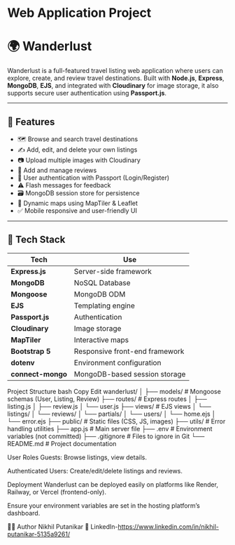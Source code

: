 ﻿# Web Application Project
# 🌍 Wanderlust

Wanderlust is a full-featured travel listing web application where users can explore, create, and review travel destinations. Built with **Node.js**, **Express**, **MongoDB**, **EJS**, and integrated with **Cloudinary** for image storage, it also supports secure user authentication using **Passport.js**.

---

## 🚀 Features

- 🗺️ Browse and search travel destinations
- ✍️ Add, edit, and delete your own listings
- 📷 Upload multiple images with Cloudinary
- 💬 Add and manage reviews
- 🔐 User authentication with Passport (Login/Register)
- ⚠️ Flash messages for feedback
- 🗃️ MongoDB session store for persistence
- 📍 Dynamic maps using MapTiler & Leaflet
- ✅ Mobile responsive and user-friendly UI

---

## 🧰 Tech Stack

| Tech           | Use                              |
|----------------|----------------------------------|
| **Express.js** | Server-side framework            |
| **MongoDB**    | NoSQL Database                   |
| **Mongoose**   | MongoDB ODM                      |
| **EJS**        | Templating engine                |
| **Passport.js**| Authentication                   |
| **Cloudinary** | Image storage                    |
| **MapTiler**   | Interactive maps                 |
| **Bootstrap 5**| Responsive front-end framework   |
| **dotenv**     | Environment configuration        |
| **connect-mongo** | MongoDB-based session storage |


 Project Structure
bash
Copy
Edit
wanderlust/
│
├── models/           # Mongoose schemas (User, Listing, Review)
├── routes/           # Express routes
│   ├── listing.js
│   ├── review.js
│   └── user.js
├── views/            # EJS views
│   └── listings/
│   └── reviews/
│   └── partials/
│   └── users/
│   └── home.ejs
│   └── error.ejs
├── public/           # Static files (CSS, JS, images)
├── utils/            # Error handling utilities
├── app.js            # Main server file
├── .env              # Environment variables (not committed)
├── .gitignore        # Files to ignore in Git
└── README.md         # Project documentation

 User Roles
Guests: Browse listings, view details.

Authenticated Users: Create/edit/delete listings and reviews.

 Deployment
Wanderlust can be deployed easily on platforms like Render, Railway, or Vercel (frontend-only).

Ensure your environment variables are set in the hosting platform’s dashboard.

🧑‍💻 Author
Nikhil Putanikar
💼 LinkedIn-https://www.linkedin.com/in/nikhil-putanikar-5135a9261/
